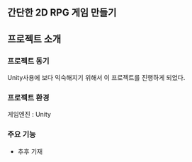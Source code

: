 ## 간단한 2D RPG 게임 만들기  

## 프로젝트 소개
### 프로젝트 동기
Unity사용에 보다 익숙해지기 위해서 이 프로젝트를 진행하게 되었다.

### 프로젝트 환경
게임엔진 : Unity

### 주요 기능
* 추후 기재
